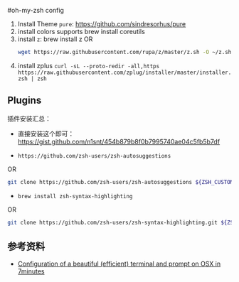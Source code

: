 #oh-my-zsh config

1. Install Theme `pure`: https://github.com/sindresorhus/pure
2. install colors supports
    brew install coreutils
3. install `z`:
    brew install z
	OR
    ```bash
	wget https://raw.githubusercontent.com/rupa/z/master/z.sh -O ~/z.sh
    ```
4. install zplus
	`curl -sL --proto-redir -all,https https://raw.githubusercontent.com/zplug/installer/master/installer.zsh | zsh`


## Plugins

插件安装汇总：

- 直接安装这个即可：https://gist.github.com/n1snt/454b879b8f0b7995740ae04c5fb5b7df


- `https://github.com/zsh-users/zsh-autosuggestions`

OR

```bash
git clone https://github.com/zsh-users/zsh-autosuggestions ${ZSH_CUSTOM:-~/.oh-my-zsh/custom}/plugins/zsh-autosuggestions
```

- `brew install zsh-syntax-highlighting`

OR

```bash
git clone https://github.com/zsh-users/zsh-syntax-highlighting.git ${ZSH_CUSTOM:-~/.oh-my-zsh/custom}/plugins/zsh-syntax-highlighting
```

## 参考资料

- [Configuration of a beautiful (efficient) terminal and prompt on OSX in 7minutes](https://medium.com/@Clovis_app/configuration-of-a-beautiful-efficient-terminal-and-prompt-on-osx-in-7-minutes-827c29391961)
